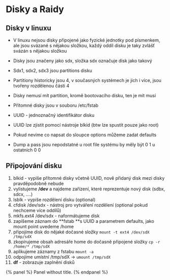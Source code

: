 # Disky a Raidy

## Disky v linuxu

* V linuxu nejsou disky připojené jako fyzické jednotky pod písmenkem, ale jsou svázané s nějakou složkou, každý oddíl disku je taky zvlášť svázán s nějakou složkou
* Disky jsou značeny jako sdx, složka sdx označuje disk jako takový
* Sdx1, sdx2, sdx3 jsou partitions disku
* Partitiony historicky jsou 4, v současných systémech je jich i více, jsou tvořeny rozdělenou části 4
* Disky nemusí mít partition, kromě bootovacího disku, ten je mít musí

* Přítomné disky jsou v souboru /etc/fstab

* UUID - jednoznačný identifikátor disku

* UUID lze zjistit pomocí nástroje blkid \(btw lze spustit pouze jako root\)

* Pokud nevíme co napsat do sloupce options můžeme zadat defaults

* Dump a pass jsou nepodstatné u root file systému by měly být 0 1 u ostatních 0 0

## Připojování disku

1. blkid - vypíše přítomné disky včetně UUID, nově přidaný disk mezi disky pravděpodobně nebude
2. vylistujeme **/dev** a najdeme zařízení, které reprezentuje nový disk \(sdbx, sdcx, ....\)
3. lsblk - vypíše rozdělení disku
    \(optional\)
4. cfdisk /dev/sdx - nástroj pro vytváření rozdělení \(optional pokud nechceme více oddílů\)
5. mkfs.ext4 /dev/sdx - naformátujeme disk
6. zapíšeme záznam do **fstab **s UUID a parametrem defaults, jako mount point uvedeme /home
7. připojíme disk do nějaké dočasné složky `mount -t ext4 /dev/sdX /tmp/sdX`
8. zkopírujeme obsah adresáře home do dočasně připojené složky `cp -r /home/* /tmp/sdX`
9. aplikujeme záznamy z fstabu `mount -a`
10. odpojíme umístní /tmp/sdX -&gt; `umount /tmp/sdX`
11. **df** - zobrazuje zaplnění disků

{% panel %}
Panel without title.
{% endpanel %}

